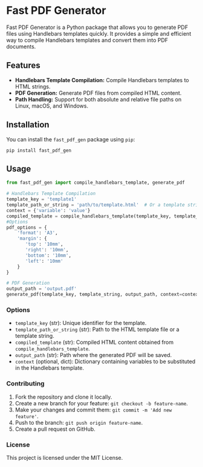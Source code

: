 # Fast PDF Generator

Fast PDF Generator is a Python package that allows you to generate PDF files using Handlebars templates quickly. It provides a simple and efficient way to compile Handlebars templates and convert them into PDF documents.

## Features

- **Handlebars Template Compilation:** Compile Handlebars templates to HTML strings.
- **PDF Generation:** Generate PDF files from compiled HTML content.
- **Path Handling:** Support for both absolute and relative file paths on Linux, macOS, and Windows.

## Installation

You can install the `fast_pdf_gen` package using `pip`:

`pip install fast_pdf_gen`



## Usage

```python
from fast_pdf_gen import compile_handlebars_template, generate_pdf

# Handlebars Template Compilation
template_key = 'template1'
template_path_or_string = 'path/to/template.html'  # Or a template string
context = {'variable': 'value'}
compiled_template = compile_handlebars_template(template_key, template_path_or_string, context=context)
#Options
pdf_options = {
    'format': 'A3',
    'margin': {
       'top': '10mm',
       'right': '10mm',
       'bottom': '10mm',
       'left': '10mm'
    }
}

# PDF Generation
output_path = 'output.pdf'
generate_pdf(template_key, template_string, output_path, context=context, pdf_options=pdf_options)
```

### Options

* `template_key` (str): Unique identifier for the template.
* `template_path_or_string` (str): Path to the HTML template file or a template string.
* `compiled_template` (str): Compiled HTML content obtained from `compile_handlebars_template`.
* `output_path` (str): Path where the generated PDF will be saved.
* `context` (optional, dict): Dictionary containing variables to be substituted in the Handlebars template.

### Contributing

1. Fork the repository and clone it locally.
2. Create a new branch for your feature: `git checkout -b feature-name`.
3. Make your changes and commit them: `git commit -m 'Add new feature'`.
4. Push to the branch: `git push origin feature-name`.
5. Create a pull request on GitHub.

### License

This project is licensed under the MIT License.
